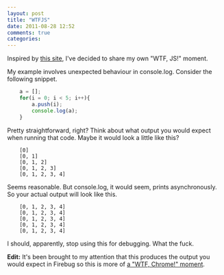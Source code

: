 ```yaml
---
layout: post
title: "WTFJS"
date: 2011-08-28 12:52
comments: true
categories: 
---
```

Inspired by <a href="http://wtfjs.com/">this site</a>, I've decided to share my own "WTF, JS!" moment.

My example involves unexpected behaviour in console.log. Consider the following snippet.

```javascript
	a = [];
	for(i = 0; i < 5; i++){
		a.push(i);
		console.log(a);
	}
```

Pretty straightforward, right?  Think about what output you would expect when running that code. Maybe it would look a little like this?

```
	[0]
	[0, 1]
	[0, 1, 2]
	[0, 1, 2, 3]
	[0, 1, 2, 3, 4]
```

Seems reasonable. But console.log, it would seem, prints asynchronously. So your actual output will look like this.

```
	[0, 1, 2, 3, 4]
	[0, 1, 2, 3, 4]
	[0, 1, 2, 3, 4]
	[0, 1, 2, 3, 4]
	[0, 1, 2, 3, 4]
```

I should, apparently, stop using this for debugging. What the fuck.

<strong>Edit:</strong> It's been brought to my attention that this produces the output you would expect in Firebug so this is more of <a href="http://code.google.com/p/chromium/issues/detail?id=91303">a "WTF, Chrome!" moment</a>.